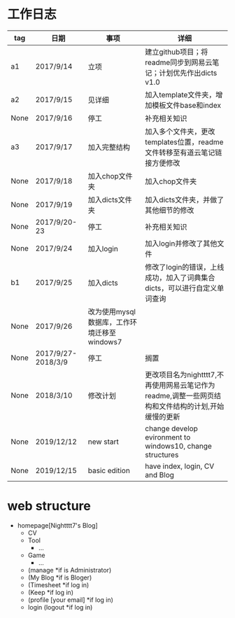 # 工作日志

| tag  | 日期                 | 事项                           | 详细                                                         |
| ---- | ------------------ | ---------------------------- | ---------------------------------------------------------- |
| a1   | 2017/9/14          | 立项                           | 建立github项目；将readme同步到网易云笔记；计划优先作出dicts v1.0                |
| a2   | 2017/9/15          | 见详细                          | 加入template文件夹，增加模板文件base和index                             |
| None | 2017/9/16          | 停工                           | 补充相关知识                                                     |
| a3   | 2017/9/17          | 加入完整结构                       | 加入多个文件夹，更改templates位置，readme文件转移至有道云笔记链接方便修改               |
| None | 2017/9/18          | 加入chop文件夹                    | 加入chop文件夹                                                  |
| None | 2017/9/19          | 加入dicts文件夹                   | 加入dicts文件夹，并做了其他细节的修改                                      |
| None | 2017/9/20-23       | 停工                           | 补充相关知识                                                     |
| None | 2017/9/24          | 加入login                      | 加入login并修改了其他文件                                            |
| b1   | 2017/9/25          | 加入dicts                      | 修改了login的错误，上线成功，加入了词典集合dicts，可以进行自定义单词查询                  |
| None | 2017/9/26          | 改为使用mysql数据库，工作环境迁移至windows7 |                                                            |
| None | 2017/9/27-2018/3/9 | 停工                           | 搁置                                                         |
| None | 2018/3/10          | 修改计划                         | 更改项目名为nightttt7,不再使用网易云笔记作为readme,调整一些网页结构和文件结构的计划,开始缓慢的更新 |
| None | 2019/12/12         | new start                    | change develop evironment to windows10, change structures  |
| None | 2019/12/15         | basic edition               | have index, login, CV and Blog|

# web structure

- homepage[Nightttt7's Blog]
     - CV
     - Tool
          - ...
     - Game
          - ...
     - (manage *if is Administrator)
     - (My Blog *if is Bloger)
     - (Timesheet *if log in)
     - (Keep *if log in)
     - (profile [your email] *if log in)
     - login (logout *if log in)
